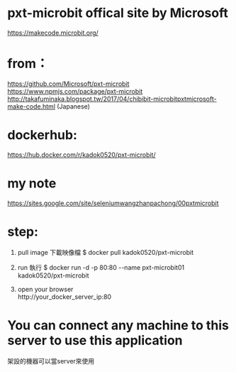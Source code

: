 # pxt-microbit offical site by Microsoft
https://makecode.microbit.org/

# from：
https://github.com/Microsoft/pxt-microbit
https://www.npmjs.com/package/pxt-microbit
http://takafuminaka.blogspot.tw/2017/04/chibibit-microbitpxtmicrosoft-make-code.html (Japanese)

# dockerhub:
https://hub.docker.com/r/kadok0520/pxt-microbit/

# my note
https://sites.google.com/site/seleniumwangzhanpachong/00pxtmicrobit

# step:
1. pull image  下載映像檔
$ docker pull kadok0520/pxt-microbit

2. run  執行
$ docker run -d -p 80:80 --name pxt-microbit01 kadok0520/pxt-microbit

3. open your browser  
http://your_docker_server_ip:80


# You can connect any machine to this server to use this application
架設的機器可以當server來使用

